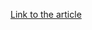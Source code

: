 [Link to the article](https://blog.talosintelligence.com/family-group-chats-your-very-last-line-of-cyber-defense/)
